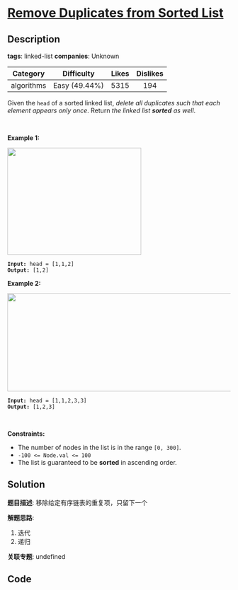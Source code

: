 # [Remove Duplicates from Sorted List](https://leetcode.com/problems/remove-duplicates-from-sorted-list/description/)

## Description

**tags**: linked-list
**companies**: Unknown

| Category | Difficulty | Likes | Dislikes |
| :------: | :--------: | :---: | :------: |
| algorithms | Easy (49.44%) | 5315 | 194 |

<p>Given the <code>head</code> of a sorted linked list, <em>delete all duplicates such that each element appears only once</em>. Return <em>the linked list <strong>sorted</strong> as well</em>.</p>

<p>&nbsp;</p>
<p><strong>Example 1:</strong></p>
<img alt="" src="https://assets.leetcode.com/uploads/2021/01/04/list1.jpg" style="width: 302px; height: 242px;" />
<pre><code><strong>Input:</strong> head = [1,1,2]
<strong>Output:</strong> [1,2]</code></pre>

<p><strong>Example 2:</strong></p>
<img alt="" src="https://assets.leetcode.com/uploads/2021/01/04/list2.jpg" style="width: 542px; height: 222px;" />
<pre><code><strong>Input:</strong> head = [1,1,2,3,3]
<strong>Output:</strong> [1,2,3]</code></pre>

<p>&nbsp;</p>
<p><strong>Constraints:</strong></p>

<ul>
	<li>The number of nodes in the list is in the range <code>[0, 300]</code>.</li>
	<li><code>-100 &lt;= Node.val &lt;= 100</code></li>
	<li>The list is guaranteed to be <strong>sorted</strong> in ascending order.</li>
</ul>



## Solution

**题目描述**: 移除给定有序链表的重复项，只留下一个

**解题思路**:

1. 迭代
2. 递归

**关联专题**: undefined

## Code
